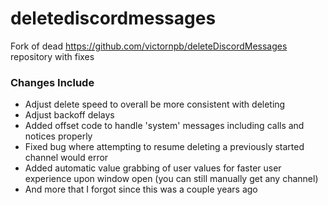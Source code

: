 # deletediscordmessages
Fork of dead https://github.com/victornpb/deleteDiscordMessages repository with fixes

### Changes Include
- Adjust delete speed to overall be more consistent with deleting
- Adjust backoff delays
- Added offset code to handle 'system' messages including calls and notices properly
- Fixed bug where attempting to resume deleting a previously started channel would error
- Added automatic value grabbing of user values for faster user experience upon window open (you can still manually get any channel)
- And more that I forgot since this was a couple years ago
